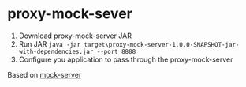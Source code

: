 # proxy-mock-sever

1. Download proxy-mock-server JAR
2. Run JAR `java -jar target\proxy-mock-server-1.0.0-SNAPSHOT-jar-with-dependencies.jar --port 8888`
3. Configure you application to pass through the proxy-mock-server

Based on [mock-server](http://www.mock-server.com/mock_server/getting_started.html)